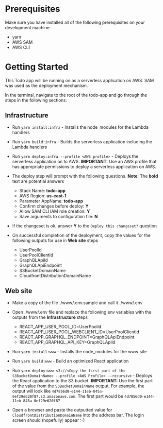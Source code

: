 # Prerequisites
Make sure you have installed all of the following prerequisites on your development machine:

- yarn
- AWS SAM
- AWS CLI

# Getting Started
This Todo app will be running on as a serverless application on AWS. SAM was used as the deployment mechanism.

In the terminal, navigate to the root of the todo-app and go through the steps in the following sections:

## Infrastructure
- Run `yarn install:infra` - Installs the node_modules for the Lambda handlers

- Run `yarn build:infra` - Builds the serverless application including the Lambda handlers

- Run `yarn deploy:infra --profile <AWS profile>` - Deploys the serverless application on to
  AWS. **IMPORTANT:** Use an AWS profile that has appropriate permissions to deploy a serverless application on AWS.

- The deploy step will prompt with the following questions. **Note**: The **bold** text are potential answers
    - Stack Name: **todo-app** 
    - AWS Region: **us-east-1**
    - Parameter AppName: **todo-app**
    - Confirm changes before deploy: **Y**
    - Allow SAM CLI IAM role creation: **Y**
    - Save arguments to configuration file: **N**
    
- If the changeset is ok, answer **Y** to the `Deploy this changeset?` question

- On successful completion of the deployment, copy the values for the following outputs for use in **Web site** steps
    - UserPoolId
    - UserPoolClientId
    - GraphQLApiId
    - GraphQLApiEndpoint
    - S3BucketDomainName
    - CloudfrontDistributionDomainName
  
## Web site

- Make a copy of the file ./www/.env.sample and call it ./www/.env
- Open ./www/.env file and replace the following env variables with the outputs from the **Infrastructure** steps
    - REACT_APP_USER_POOL_ID=UserPoolId
    - REACT_APP_USER_POOL_WEBCLIENT_ID=UserPoolClientId
    - REACT_APP_GRAPHQL_ENDPOINT=GraphQLApiEndpoint
    - REACT_APP_GRAPHQL_API_KEY=GraphQLApiId

- Run `yarn install:www` - Installs the node_modules for the www site

- Run `yarn build:www` - Build an optimized React application

- Run `yarn deploy:www s3://<Copy the first part of the S3BucketDomainName> --profile <AWS Profile> --recursive` - 
  Deploys the React application to the S3 bucket. **IMPORTANT:** Use the first part of the value from the 
  `S3BucketDomainName` output. For example, the output will look like `4d7856d0-e144-11eb-845a-0ef29e620f87.s3.amazonaws.com`. The first 
  part would be `4d7856d0-e144-11eb-845a-0ef29e620f87`

- Open a browser and paste the outputted value for `CloudfrontDistributionDomainName` into the address bar. The login
screen should (hopefully) appear :-) 


